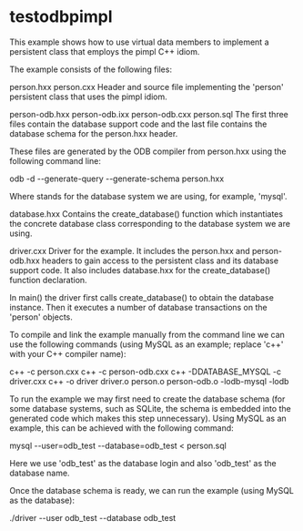 # testodbpimpl

This example shows how to use virtual data members to implement a persistent
class that employs the pimpl C++ idiom.

The example consists of the following files:

person.hxx
person.cxx
  Header and source file implementing the 'person' persistent class that
  uses the pimpl idiom.

person-odb.hxx
person-odb.ixx
person-odb.cxx
person.sql
  The first three files contain the database support code and the last file
  contains the database schema for the person.hxx header.

  These files are generated by the ODB compiler from person.hxx using the
  following command line:

  odb -d <database> --generate-query --generate-schema person.hxx

  Where <database> stands for the database system we are using, for example,
  'mysql'.

database.hxx
  Contains the create_database() function which instantiates the concrete
  database class corresponding to the database system we are using.

driver.cxx
  Driver for the example. It includes the person.hxx and person-odb.hxx
  headers to gain access to the persistent class and its database support
  code. It also includes database.hxx for the create_database() function
  declaration.

  In main() the driver first calls create_database() to obtain the database
  instance. Then it executes a number of database transactions on the 'person'
  objects.

To compile and link the example manually from the command line we can use
the following commands (using  MySQL as an example; replace 'c++' with your
C++ compiler name):

c++ -c person.cxx
c++ -c person-odb.cxx
c++ -DDATABASE_MYSQL -c driver.cxx
c++ -o driver driver.o person.o person-odb.o -lodb-mysql -lodb

To run the example we may first need to create the database schema (for some
database systems, such as SQLite, the schema is embedded into the generated
code which makes this step unnecessary). Using MySQL as an example, this
can be achieved with the following command:

mysql --user=odb_test --database=odb_test < person.sql

Here we use 'odb_test' as the database login and also 'odb_test' as the
database name.

Once the database schema is ready, we can run the example (using MySQL as
the database):

./driver --user odb_test --database odb_test


